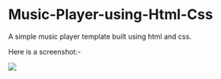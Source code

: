 # Music-Player-using-Html-Css
A simple music player template built using html and css.

Here is a screenshot:-

![ ](https://i.ibb.co/jHR0TG0/Screenshot-2021-05-28-19-41-49-908-com-android-chrome.png)
